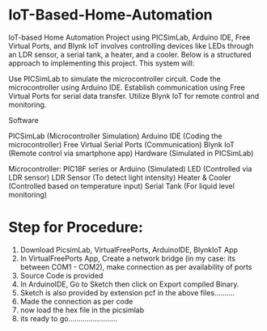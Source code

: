 # IoT-Based-Home-Automation 
IoT-based Home Automation Project using PICSimLab, Arduino IDE, Free Virtual Ports, and Blynk IoT involves controlling devices like LEDs through an LDR sensor, a serial tank, a heater, and a cooler. Below is a structured approach to implementing this project.
This system will:

Use PICSimLab to simulate the microcontroller circuit.
Code the microcontroller using Arduino IDE.
Establish communication using Free Virtual Ports for serial data transfer.
Utilize Blynk IoT for remote control and monitoring.

Software

PICSimLab (Microcontroller Simulation)
Arduino IDE (Coding the microcontroller)
Free Virtual Serial Ports (Communication)
Blynk IoT (Remote control via smartphone app)
Hardware (Simulated in PICSimLab)

Microcontroller: PIC18F series or Arduino (Simulated)
LED (Controlled via LDR sensor)
LDR Sensor (To detect light intensity)
Heater & Cooler (Controlled based on temperature input)
Serial Tank (For liquid level monitoring)
# Step for Procedure:

1) Download PicsimLab, VirtualFreePorts, ArduinoIDE, BlynkIoT App
2) In VirtualFreePorts App, Create a network bridge (in my case: its between COM1 - COM2), make connection as per availability of ports
3) Source Code is provided
4) In ArduinoIDE, Go to Sketch then click on Export compiled Binary.
5) Sketch is also provided by extension pcf in the above files..........
6) Made the connection as per code
7) now load the hex file in the picsimlab
8) its ready to go........................ 
